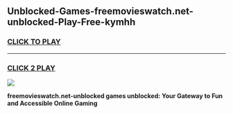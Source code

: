 
## Unblocked-Games-freemovieswatch.net-unblocked-Play-Free-kymhh
<h3>
<a href="https://premium76.site?title=freemovieswatch.net-unblocked&ref=20M">CLICK TO PLAY</a></h3>
<hr>

<h3>
<a href="https://premium76.site?title=freemovieswatch.net-unblocked&ref=20M">CLICK 2 PLAY</a>
  
</h3>

<a href="https://premium76.site?title=freemovieswatch.net-unblocked&ref=19M"><img src="https://clearcache.store/games.png"></a>


**freemovieswatch.net-unblocked games unblocked: Your Gateway to Fun and Accessible Online Gaming**
